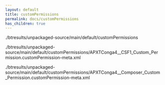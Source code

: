 ```yaml
---
layout: default
title: customPermissions
permalink: docs/customPermissions
has_children: true
---
```




./btresults/unpackaged-source/main/default/customPermissions

./btresults/unpackaged-source/main/default/customPermissions/APXTConga4__CSF1_Custom_Permission.customPermission-meta.xml

./btresults/unpackaged-source/main/default/customPermissions/APXTConga4__Composer_Custom_Permission.customPermission-meta.xml

